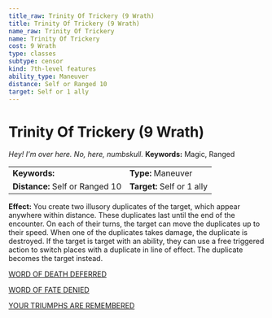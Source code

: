 ```yaml
---
title_raw: Trinity Of Trickery (9 Wrath)
title: Trinity Of Trickery (9 Wrath)
name_raw: Trinity Of Trickery
name: Trinity Of Trickery
cost: 9 Wrath
type: classes
subtype: censor
kind: 7th-level features
ability_type: Maneuver
distance: Self or Ranged 10
target: Self or 1 ally
---
```


# Trinity Of Trickery (9 Wrath)

*Hey! I'm over here. No, here, numbskull.* **Keywords:** Magic, Ranged

|                                 |                            |
| :------------------------------ | :------------------------- |
| **Keywords:**                   | **Type:** Maneuver         |
| **Distance:** Self or Ranged 10 | **Target:** Self or 1 ally |

**Effect:** You create two illusory duplicates of the target, which appear anywhere within distance. These duplicates last until the end of the encounter. On each of their turns, the target can move the duplicates up to their speed. When one of the duplicates takes damage, the duplicate is destroyed. If the target is target with an ability, they can use a free triggered action to switch places with a duplicate in line of effect. The duplicate becomes the target instead.

[WORD OF DEATH DEFERRED](./Word%20Of%20Death%20Deferred.md)

[WORD OF FATE DENIED](./Word%20Of%20Fate%20Denied.md)

[YOUR TRIUMPHS ARE REMEMBERED](./Your%20Triumphs%20Are%20Remembered.md)
